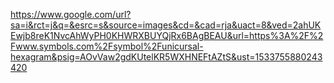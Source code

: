 https://www.google.com/url?sa=i&rct=j&q=&esrc=s&source=images&cd=&cad=rja&uact=8&ved=2ahUKEwjb8reK1NvcAhWyPH0KHWRXBUYQjRx6BAgBEAU&url=https%3A%2F%2Fwww.symbols.com%2Fsymbol%2Funicursal-hexagram&psig=AOvVaw2gdKUtelKR5WXHNEFtAZtS&ust=1533755880243420
